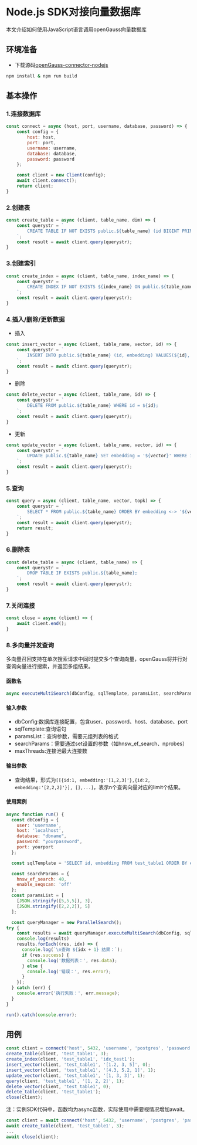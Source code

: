 # Node.js SDK对接向量数据库
本文介绍如何使用JavaScript语言调用openGauss向量数据库

## 环境准备
 - 下载源码[openGauss-connector-nodejs](https://gitcode.com/opengauss/openGauss-connector-nodejs)
```bash
npm install & npm run build
```

## 基本操作
### 1.连接数据库
```javascript
const connect = async (host, port, username, database, password) => {
    const config = {
        host: host,
        port: port,
        username: username,
        database: database,
        password: password
    };

    const client = new Client(config);
    await client.connect();
    return client;
}
```
### 2.创建表
```javascript
const create_table = async (client, table_name, dim) => {
    const querystr = `
        CREATE TABLE IF NOT EXISTS public.${table_name} (id BIGINT PRIMARY KEY, embedding vector(${dim}));
    `;
    const result = await client.query(querystr);
}
```

### 3.创建索引
```javascript
const create_index = async (client, table_name, index_name) => {
    const querystr = `
        CREATE INDEX IF NOT EXISTS ${index_name} ON public.${table_name} USING hnsw (embedding vector_l2_ops);
    `;
    const result = await client.query(querystr);
}
```

### 4.插入/删除/更新数据
- 插入
```javascript
const insert_vector = async (client, table_name, vector, id) => {
    const querystr = `
        INSERT INTO public.${table_name} (id, embedding) VALUES(${id}, '${vector}');
    `;
    const result = await client.query(querystr);
}
```

- 删除
```javascript
const delete_vector = async (client, table_name, id) => {
    const querystr = `
        DELETE FROM public.${table_name} WHERE id = ${id};
    `;
    const result = await client.query(querystr);
}
```

- 更新
```javascript
const update_vector = async (client, table_name, vector, id) => {
    const querystr = `
        UPDATE public.${table_name} SET embedding = '${vector}' WHERE id = ${id};
    `;
    const result = await client.query(querystr);
}
```

### 5.查询
```javascript
const query = async (client, table_name, vector, topk) => {
    const querystr = `
        SELECT * FROM public.${table_name} ORDER BY embedding <-> '${vector}'::vector LIMIT ${topk}::int;
    `;
    const result = await client.query(querystr);
    return result;
}
```

### 6.删除表
```javascript
const delete_table = async (client, table_name) => {
    const querystr = `
        DROP TABLE IF EXISTS public.${table_name};
    `;
    const result = await client.query(querystr);
}
```

### 7.关闭连接
```javascript
const close = async (client) => {
    await client.end();
}
```

### 8.多向量并发查询
多向量召回支持在单次搜索请求中同时提交多个查询向量，openGauss将并行对查询向量进行搜索，并返回多组结果。
#### 函数名
```javascript
async executeMultiSearch(dbConfig, sqlTemplate, paramsList, searchParams, maxThreads)
```
#### 输入参数
- dbConfig:数据库连接配置，包含user、password、host、database、port
- sqlTemplate:查询语句
- paramsList：查询参数，需要元组列表的格式
- searchParams：需要通过set设置的参数（如hnsw_ef_search、nprobes）
- maxThreads:连接池最大连接数

#### 输出参数
- 查询结果，形式为`[[{id:1, embedding:'[1,2,3]'},{id:2, embedding:'[2,2,2]'}], [],...]`，表示n个查询向量对应的limit个结果。
#### 使用案例
```javascript
async function run() {
  const dbConfig = {
    user: 'username',
    host: 'localhost',
    database: "dbname",
    password: "yourpassword",
    port: yourport
  };

  const sqlTemplate = 'SELECT id, embedding FROM test_table1 ORDER BY embedding <-> $1 LIMIT $2;';

  const searchParams = {
    hnsw_ef_search: 40,
    enable_seqscan: 'off'
  };
  const paramsList = [
    [JSON.stringify([5,5,5]), 3],
    [JSON.stringify([2,2,2]), 5]
  ];

  const queryManager = new ParallelSearch();
try {
    const results = await queryManager.executeMultiSearch(dbConfig, sqlTemplate, paramsList, searchParams,2);
    console.log(results)
    results.forEach((res, idx) => {
      console.log(`\n查询 ${idx + 1} 结果：`);
      if (res.success) {
        console.log('数据列表：', res.data);
      } else {
        console.log('错误：', res.error);
      }
    });
  } catch (err) {
    console.error('执行失败：', err.message);
  }
}

run().catch(console.error);
```

## 用例
```javascript
const client = connect('host', 5432, 'username', 'postgres', 'password');
create_table(client, 'test_table1', 3);
create_index(client, 'test_table1', 'idx_test1');
insert_vector(client, 'test_table1', '[1.2, 3, 5]', 0);
insert_vector(client, 'test_table1', '[4.3, 5.2, 1]', 1);
update_vector(client, 'test_table1', '[1, 3, 3]', 1);
query(client, 'test_table1', '[1, 2, 2]', 1);
delete_vector(client, 'test_table1', 0);
delete_table(client, 'test_table1');
close(client);
```
注：实例SDK代码中，函数均为async函数，实际使用中需要视情况增加await。

```javascript
const client = await connect('host', 5432, 'username', 'postgres', 'password');
await create_table(client, 'test_table1', 3);
...
await close(client);
```